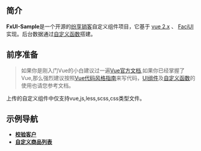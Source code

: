 ## 简介

**FxUI-Sample**是一个开源的[纷享销客](https://www.fxiaoke.com/)自定义组件项目，它基于 [vue 2.x](https://github.com/vuejs/vue) 、 [FaciUI](https://www.fxiaoke.com/mob/guide/uipaas/open/dist/index.html#/start/what)实现。后台数据通过[自定义函数](https://www.fxiaoke.com/mob/guide/crmdoc/src/8%E8%87%AA%E5%AE%9A%E4%B9%89%E5%87%BD%E6%95%B0.html)搭建。

## 前序准备

>如果你是刚入门Vue的小白建议过一遍[Vue官方文档](https://cn.vuejs.org/),如果你已经掌握了Vue,那么强烈建议按照[Vue代码风格指南](https://cn.vuejs.org/v2/style-guide/)来写代码，[UI组件](https://www.fxiaoke.com/mob/guide/uipaas/open/dist/index.html#/component/ui/button)及[自定义函数](https://www.fxiaoke.com/mob/guide/crmdoc/src/8%E8%87%AA%E5%AE%9A%E4%B9%89%E5%87%BD%E6%95%B0.html)的使用也请您参考文档。

上传的自定义组件中仅支持vue,js,less,scss,css类型文件。
## 示例导航

- **[校验客户](https://github.com/fsxiaoke/FxUI-Sample/blob/main/Validate/README.md)**
- **[自定义商品列表](https://github.com/fsxiaoke/FxUI-Sample/blob/main/SPUExhibition/README.md)**

